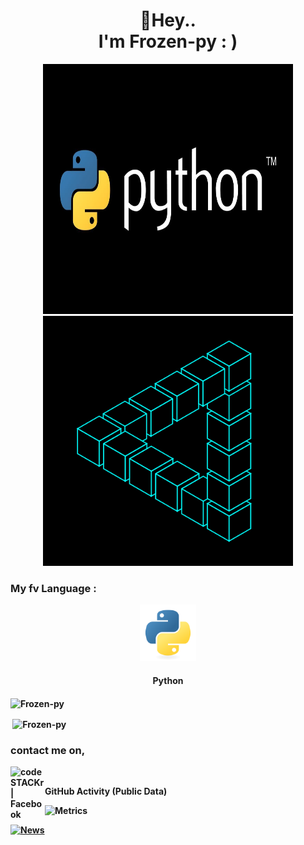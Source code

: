 <h1 align="center">💎Hey..<br>I'm Frozen-py : )</h1>


<div align="center">
 <img src="https://github.com/Frozen-py/Frozen-py/blob/main/aaa.jpg" width="400" height="400"><img src="https://github.com/Frozen-py/Frozen-py/blob/main/Ry6p.gif" width="400" height="400">

  <h3 align="left">My fv Language : </h3>
</a>  <a href="https://www.python.org" target="_blank"> <img src="https://raw.githubusercontent.com/devicons/devicon/master/icons/python/python-original.svg" alt="python" width="90" height="90"/> </a>
<h4><b>Python<b></h4>
</div>

<p><img align="center" src="https://github-readme-stats.vercel.app/api/top-langs?username=Frozen-py&show_icons=true&layout=compact&theme=highcontrast" alt="Frozen-py" /></p>

<p>&nbsp;<img align="center" src="https://github-readme-stats.vercel.app/api?username=Frozen-py&show_icons=true&theme=highcontrast" alt="Frozen-py" /></p>

 <h3><bold>contact me on,</h3>
  
<a href="https://www.facebook.com/profile.php?id=100070755980073" rel="nofollow"><img align="left" alt="codeSTACKr | Facebook" width="55px" src="https://cdn.jsdelivr.net/npm/simple-icons@3.13.0/icons/facebook.svg" data-canonical-src="https://cdn.jsdelivr.net/npm/simple-icons@3.13.0/icons/facebook.svg" style="max-width: 100%;"></a><br>

<b>GitHub Activity (Public Data)</b>

![Metrics](https://metrics.lecoq.io/Frozen-py?template=classic&followup=1&isocalendar=1&languages=1&isocalendar.duration=half-year&config.timezone=Europe%2FIstanbul)

[![News](https://github-readme-stats.vercel.app/api/pin/?username=Frozen-py&repo=clock.py)](https://github.com/Frozen-py/clock.py)

